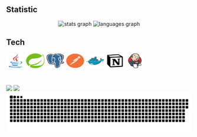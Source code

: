## Statistic
<div align="center">
  <img src="https://github-readme-stats.vercel.app/api?username=BrunoJCosta&hide_title=false&hide_rank=false&show_icons=true&include_all_commits=true&disable_animations=false&theme=algolia&locale=en&hide_border=false&order=1" height="150" alt="stats graph" />
   <img src="https://github-readme-stats.vercel.app/api/top-langs?username=BrunoJCosta&locale=en&hide_title=false&layout=compact&card_width=320&langs_count=5&theme=algolia&hide_border=false&order=2" height="150" alt="languages graph" />
</div>

## Tech
<div style="display: inline_block">
  <img align="center" alt="Bruno-Java" height="40" width="50" src="https://github.com/devicons/devicon/blob/master/icons/java/java-original.svg">
  <img align="center" alt="Bruno-Spring" height="40" width="50" src="https://github.com/devicons/devicon/blob/master/icons/spring/spring-original.svg">
  <img align="center" alt="Bruno-PostgresSQL" height="40" width="50" src="https://github.com/devicons/devicon/blob/master/icons/postgresql/postgresql-original.svg">
  <img align="center" alt="Bruno-Postman" height="40" width="50" src="https://github.com/devicons/devicon/blob/master/icons/postman/postman-original.svg">
  <img align="center" alt="Bruno-Docker" height="40" width="50" src="https://raw.githubusercontent.com/devicons/devicon/master/icons/docker/docker-original.svg">
  <img align="center" alt="Bruno-Notion" height="40" width="50" src="https://github.com/devicons/devicon/blob/master/icons/notion/notion-original.svg">
  <img align="center" alt="Bruno-jenkins" height="40" width="50" src="https://github.com/devicons/devicon/blob/master/icons/jenkins/jenkins-original.svg">
</div> <br>

## 
<div> 
  <a href="https://www.linkedin.com/in/bruno-jereissati-3b3521140/" target="_blank"><img src="https://img.shields.io/badge/-LinkedIn-%230077B5?style=for-the-badge&logo=linkedin&logoColor=white" target="_blank"></a> 
  <a href="https://mail.google.com/mail/u/0/#inbox?compose=DmwnWrRlQzMrdwccHBzPgtxSnTQZrCFzhBNqHjFxWztmzgPLCmBzhLDJXXBhrWqGsKmngtNQFLng" target="_blank"><img src="https://img.shields.io/badge/Gmail-D14836?style=for-the-badge&logo=gmail&logoColor=white" target="_blank"></a> 
</div>

<div align="center">
<picture>
  <source media="(prefers-color-scheme: dark)" srcset="https://raw.githubusercontent.com/BrunoJCosta/BrunoJCosta/output/github-contribution-grid-snake-dark.svg" />
  <source media="(prefers-color-scheme: light)" srcset="https://raw.githubusercontent.com/BrunoJCosta/BrunoJCosta/output/github-contribution-grid-snake.svg" />
  <img alt="github-snake" src="https://raw.githubusercontent.com/BrunoJCosta/BrunoJCosta/output/github-contribution-grid-snake.svg" />
</picture>
  
</div>
